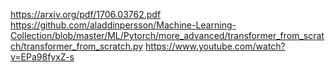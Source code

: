 https://arxiv.org/pdf/1706.03762.pdf
https://github.com/aladdinpersson/Machine-Learning-Collection/blob/master/ML/Pytorch/more_advanced/transformer_from_scratch/transformer_from_scratch.py
https://www.youtube.com/watch?v=EPa98fyxZ-s

